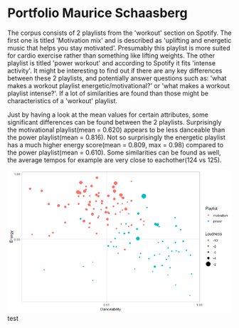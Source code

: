 # Portfolio Maurice Schaasberg

The corpus consists of 2 playlists from the 'workout' section on Spotify. The first one is titled 'Motivation mix' and is described as 'uplifting and energetic music that helps you stay motivated'. Presumably this playlist is more suited for cardio exercise rather than something like lifting weights. The other playlist is titled 'power workout' and according to Spotify it fits 'intense activity'. It might be interesting to find out if there are any key differences between these 2 playlists, and potentially answer questions such as: 'what makes a workout playlist energetic/motivational?' or 'what makes a workout playlist intense?'. If a lot of similarities are found than those might be characteristics of a 'workout' playlist.

Just by having a look at the mean values for certain attributes, some significant differences can be found between the 2 playlists. Surprisingly the motivational playlist(mean = 0.620) appears to be less danceable than the power playlist(mean = 0.816). Not so surprisingly the energetic playlist has a much higher energy score(mean = 0.809, max = 0.98) compared to the power playlist(mean = 0.610). Some similarities can be found as well, the average tempos for example are very close to eachother(124 vs 125).

![Week 7](Nrg-Dnc-Plot.png)
test
